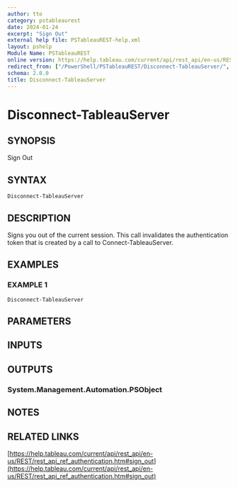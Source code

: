 ```yaml
---
author: tto
category: pstableaurest
date: 2024-01-24
excerpt: "Sign Out"
external help file: PSTableauREST-help.xml
layout: pshelp
Module Name: PSTableauREST
online version: https://help.tableau.com/current/api/rest_api/en-us/REST/rest_api_ref_authentication.htm#sign_out
redirect_from: ["/PowerShell/PSTableauREST/Disconnect-TableauServer/", "/PowerShell/PSTableauREST/disconnect-tableauserver/", "/PowerShell/disconnect-tableauserver/"]
schema: 2.0.0
title: Disconnect-TableauServer
---
```


# Disconnect-TableauServer

## SYNOPSIS
Sign Out

## SYNTAX

```
Disconnect-TableauServer
```

## DESCRIPTION
Signs you out of the current session.
This call invalidates the authentication token that is created by a call to Connect-TableauServer.

## EXAMPLES

### EXAMPLE 1
```
Disconnect-TableauServer
```

## PARAMETERS

## INPUTS

## OUTPUTS

### System.Management.Automation.PSObject
## NOTES

## RELATED LINKS

[https://help.tableau.com/current/api/rest_api/en-us/REST/rest_api_ref_authentication.htm#sign_out](https://help.tableau.com/current/api/rest_api/en-us/REST/rest_api_ref_authentication.htm#sign_out)

